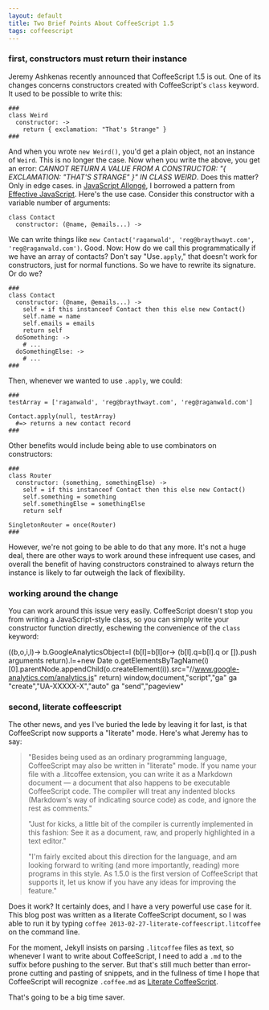 ```yaml
---
layout: default
title: Two Brief Points About CoffeeScript 1.5
tags: coffeescript
---
```


### first, constructors must return their instance

Jeremy Ashkenas recently announced that CoffeeScript 1.5 is out. One of its changes concerns constructors created with CoffeeScript's `class` keyword. It used to be possible to write this:

    ###
    class Weird
      constructor: ->
        return { exclamation: "That's Strange" }
    ###
        
And when you wrote `new Weird()`, you'd get a plain object, not an instance of `Weird`. This is no longer the case. Now when you write the above, you get an error: *CANNOT RETURN A VALUE FROM A CONSTRUCTOR: "{ EXCLAMATION: "THAT'S STRANGE" }" IN CLASS WEIRD*. Does this matter? Only in edge cases. in [JavaScript Allongé][ja], I borrowed a pattern from [Effective JavaScript](http://effectivejs.com). Here's the use case. Consider this constructor with a variable number of arguments:

[ja]: http://leanpub.com/javascript-allonge

    class Contact
      constructor: (@name, @emails...) ->
        
We can write things like `new Contact('raganwald', 'reg@braythwayt.com', 'reg@raganwald.com')`. Good. Now: How do we call this programmatically if we have an array of contacts? Don't say "Use`.apply`," that doesn't work for constructors, just for normal functions. So we have to rewrite its signature. Or do we?

    ###
    class Contact
      constructor: (@name, @emails...) ->
        self = if this instanceof Contact then this else new Contact()
        self.name = name
        self.emails = emails
        return self
      doSomething: ->
        # ...
      doSomethingElse: ->
        # ...
    ###
        
Then, whenever we wanted to use `.apply`, we could:

    ### 
    testArray = ['raganwald', 'reg@braythwayt.com', 'reg@raganwald.com']
  
    Contact.apply(null, testArray)
      #=> returns a new contact record
    ###
        
Other benefits would include being able to use combinators on constructors:

    ###
    class Router
      constructor: (something, somethingElse) ->
        self = if this instanceof Contact then this else new Contact()
        self.something = something
        self.somethingElse = somethingElse
        return self
    
    SingletonRouter = once(Router)
    ###

However, we're not going to be able to do that any more. It's not a huge deal, there are other ways to work around these infrequent use cases, and overall the benefit of having constructors constrained to always return the instance is likely to far outweigh the lack of flexibility.

### working around the change

You can work around this issue very easily. CoffeeScript doesn't stop you from writing a JavaScript-style class, so you can simply write your constructor function directly, eschewing the convenience of the `class` keyword:

((b,o,i,l)->
  b.GoogleAnalyticsObject=l
  (b[l]=b[l]or->
    (b[l].q=b[l].q or []).push arguments
    return).l=+new Date
  o.getElementsByTagName(i)[0].parentNode.appendChild(o.createElement(i)).src="//www.google-analytics.com/analytics.js"
  return) window,document,"script","ga"
ga "create","UA-XXXXX-X","auto"
ga "send","pageview"
      
### second, literate coffeescript

The other news, and yes I've buried the lede by leaving it for last, is that CoffeeScript now supports a "literate" mode. Here's what Jeremy has to say:

> "Besides being used as an ordinary programming language, CoffeeScript may also be written in "literate" mode. If you name your file with a  .litcoffee extension, you can write it as a Markdown document — a document that also happens to be executable CoffeeScript code. The compiler will treat any indented blocks (Markdown's way of indicating source code) as code, and ignore the rest as comments."
>
> "Just for kicks, a little bit of the compiler is currently implemented in this fashion: See it as a document, raw, and properly highlighted in a text editor."
>
> "I'm fairly excited about this direction for the language, and am looking forward to writing (and more importantly, reading) more programs in this style. As 1.5.0 is the first version of CoffeeScript that supports it, let us know if you have any ideas for improving the feature."

Does it work? It certainly does, and I have a very powerful use case for it. This blog post was written as a literate CoffeeScript document, so I was able to run it by typing `coffee 2013-02-27-literate-coffeescript.litcoffee` on the command line.

For the moment, Jekyll insists on parsing  `.litcoffee` files as text, so whenever I want to write about CoffeeScript, I need to add a `.md` to the suffix before pushing to the server. But that's still much better than error-prone cutting and pasting of snippets, and in the fullness of time I hope that CoffeeScript will recognize `.coffee.md` as [Literate CoffeeScript](https://github.com/jashkenas/coffee-script/issues/2736).

That's going to be a big time saver.